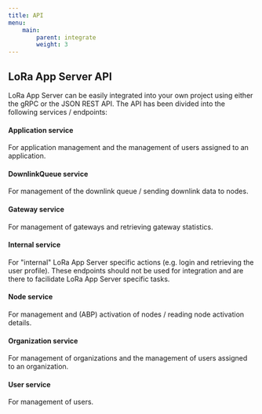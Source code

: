 ```yaml
---
title: API
menu:
    main:
        parent: integrate
        weight: 3
---
```


## LoRa App Server API

LoRa App Server can be easily integrated into your own project using
either the gRPC or the JSON REST API. The API has been divided into
the following services / endpoints:

#### Application service

For application management and the management of users assigned to an
application.

#### DownlinkQueue service

For management of the downlink queue / sending downlink data to nodes.

#### Gateway service

For management of gateways and retrieving gateway statistics.

#### Internal service

For "internal" LoRa App Server specific actions (e.g. login and retrieving
the user profile). These endpoints should not be used for integration and
are there to facilidate LoRa App Server specific tasks.

#### Node service

For management and (ABP) activation of nodes / reading node activation details.

#### Organization service

For management of organizations and the management of users assigned to an
organization.

#### User service

For management of users.
